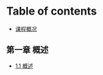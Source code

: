 # Table of contents

* [课程概况](README.md)

## 第一章 概述

* [1.1 概述](di-yi-zhang-gai-shu/1.1-gai-shu.md)
